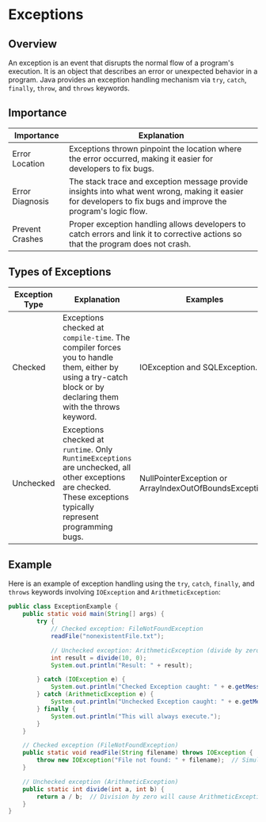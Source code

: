 # Exceptions

## Overview
An exception is an event that disrupts the normal flow of a program's execution. 
It is an object that describes an error or unexpected behavior in a program.
Java provides an exception handling mechanism via `try`, `catch`, `finally`, `throw`, and `throws` keywords.

## Importance
| Importance      | Explanation                                                                                                                                                    |
|-----------------|----------------------------------------------------------------------------------------------------------------------------------------------------------------|
| Error Location  | Exceptions thrown pinpoint the location where the error occurred, making it easier for developers to fix bugs.                                                 |
| Error Diagnosis | The stack trace and exception message provide insights into what went wrong, making it easier for developers to fix bugs and improve the program's logic flow. |
| Prevent Crashes | Proper exception handling allows developers to catch errors and link it to corrective actions so that the program does not crash.                              |

## Types of Exceptions
| Exception Type | Explanation                                                                                                                                                       | Examples                                                |
|----------------|-------------------------------------------------------------------------------------------------------------------------------------------------------------------|---------------------------------------------------------|
| Checked        | Exceptions checked at `compile-time`. The compiler forces you to handle them, either by using a try-catch block or by declaring them with the throws keyword.     | IOException and SQLException.                           |
| Unchecked      | Exceptions checked at `runtime`. Only `RuntimeExceptions` are unchecked, all other exceptions are checked. These exceptions typically represent programming bugs. | NullPointerException or ArrayIndexOutOfBoundsException. |

## Example
Here is an example of exception handling using the `try`, `catch`, `finally`, and `throws` keywords involving `IOException` and `ArithmeticException`:
```java
public class ExceptionExample {
    public static void main(String[] args) {
        try {
            // Checked exception: FileNotFoundException
            readFile("nonexistentFile.txt");

            // Unchecked exception: ArithmeticException (divide by zero)
            int result = divide(10, 0);
            System.out.println("Result: " + result);

        } catch (IOException e) {
            System.out.println("Checked Exception caught: " + e.getMessage());
        } catch (ArithmeticException e) {
            System.out.println("Unchecked Exception caught: " + e.getMessage());
        } finally {
            System.out.println("This will always execute.");
        }
    }

    // Checked exception (FileNotFoundException)
    public static void readFile(String filename) throws IOException {
        throw new IOException("File not found: " + filename);  // Simulating file read error
    }

    // Unchecked exception (ArithmeticException)
    public static int divide(int a, int b) {
        return a / b;  // Division by zero will cause ArithmeticException
    }
}
```